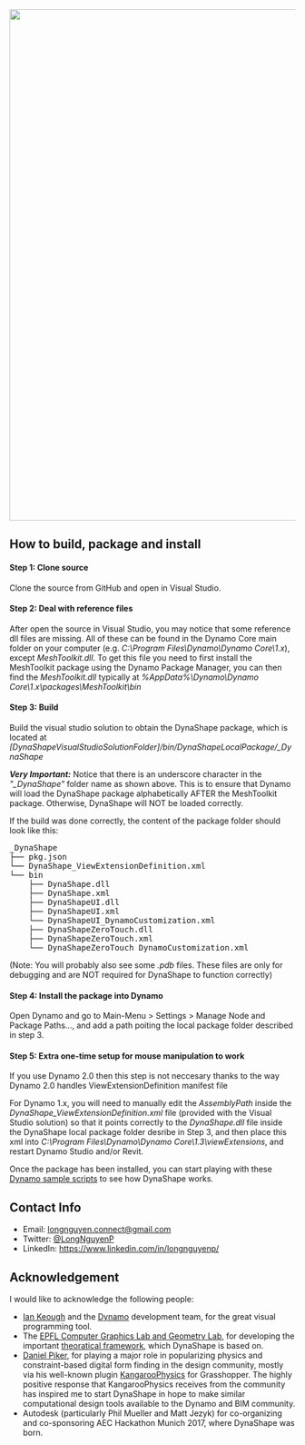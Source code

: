 ﻿<img src="https://forum.dynamobim.com/uploads/dynamobim/original/3X/7/4/74bf86e06c2827782a60f4fa54ce1dbd8136fc2a.png" width = "900">

## How to build, package and install

#### Step 1: Clone source
Clone the source from GitHub and open in Visual Studio.

#### Step 2: Deal with reference files
After open the source in Visual Studio, you may notice that some reference dll files are missing. All of these can be found in the Dynamo Core main folder on your computer (e.g. *C:\Program Files\Dynamo\Dynamo Core\1.x*), except *MeshToolkit.dll*. To get this file you need to first install the MeshToolkit package using the Dynamo Package Manager, you can then find the *MeshToolkit.dll* typically at *%AppData%\Dynamo\Dynamo Core\1.x\packages\MeshToolkit\bin*

#### Step 3: Build
Build the visual studio solution to obtain the DynaShape package, which is located at *[DynaShapeVisualStudioSolutionFolder]/bin/DynaShapeLocalPackage/_DynaShape*

***Very Important:*** Notice that there is an underscore character in the *"_DynaShape"* folder name as shown above. This is to ensure that Dynamo will load the DynaShape package alphabetically AFTER the MeshToolkit package. Otherwise, DynaShape will NOT be loaded correctly.

If the build was done correctly, the content of the package folder should look like this:

<pre>
_DynaShape
├── pkg.json
└── DynaShape_ViewExtensionDefinition.xml
└── bin
    ├── DynaShape.dll
    ├── DynaShape.xml
    ├── DynaShapeUI.dll
    ├── DynaShapeUI.xml
    └── DynaShapeUI_DynamoCustomization.xml
    ├── DynaShapeZeroTouch.dll
    ├── DynaShapeZeroTouch.xml
    └── DynaShapeZeroTouch_DynamoCustomization.xml
</pre>

(Note: You will probably also see some *.pdb* files. These files are only for debugging and are NOT required for DynaShape to function correctly)

#### Step 4: Install the package into Dynamo
Open Dynamo and go to Main-Menu > Settings > Manage Node and Package Paths..., and add a path poiting the local package folder described in step 3.

#### Step 5: Extra one-time setup for mouse manipulation to work
If you use Dynamo 2.0 then this step is not neccesary thanks to the way Dynamo 2.0 handles ViewExtensionDefinition manifest file

For Dynamo 1.x, you will need to manually edit the *AssemblyPath* inside the *DynaShape_ViewExtensionDefinition.xml* file (provided with the Visual Studio solution) so that it points correctly to the *DynaShape.dll* file inside the DynaShape local package folder desribe in Step 3, and then place this xml into *C:\Program Files\Dynamo\Dynamo Core\1.3\viewExtensions*, and restart Dynamo Studio and/or Revit.

Once the package has been installed, you can start playing with these [Dynamo sample scripts](https://drive.google.com/drive/folders/0B8GXDbjowDN_ZHZ0ZWZaSWIwMzA?usp=sharing) to see how DynaShape works.


## Contact Info
* Email: longnguyen.connect@gmail.com
* Twitter: [@LongNguyenP](https://twitter.com/LongNguyenP?lang=en)
* LinkedIn: https://www.linkedin.com/in/longnguyenp/


## Acknowledgement
I would like to acknowledge the following people:
* [Ian Keough](https://twitter.com/ikeough?lang=en) and the [Dynamo](http://dynamobim.org/) development team, for the great visual programming tool.
* The [EPFL Computer Graphics Lab and Geometry Lab](http://lgg.epfl.ch/index.php), for developing the important [theoratical framework](http://lgg.epfl.ch/publications/2012/shapeup/paper.pdf), which DynaShape is based on. 
* [Daniel Piker](https://twitter.com/KangarooPhysics?lang=en), for playing a major role in popularizing physics and constraint-based digital form finding in the design community, mostly via his well-known plugin [KangarooPhysics](http://www.grasshopper3d.com/group/kangaroo.) for Grasshopper. The highly positive response that KangarooPhysics receives from the community has inspired me to start DynaShape in hope to make similar computational design tools available to the Dynamo and BIM community.
* Autodesk (particularly Phil Mueller and Matt Jezyk) for co-organizing and co-sponsoring AEC Hackathon Munich 2017, where DynaShape was born.